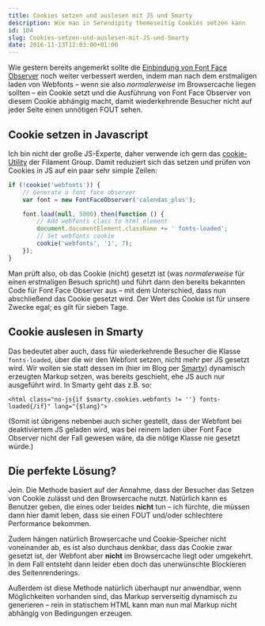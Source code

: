 ```yaml
---
title: Cookies setzen und auslesen mit JS und Smarty
description: Wie man in Serendipity themeseitig Cookies setzen kann
id: 104
slug: Cookies-setzen-und-auslesen-mit-JS-und-Smarty
date: 2016-11-13T12:03:00+01:00
---
```


Wie gestern bereits angemerkt sollte die [Einbindung von Font Face Observer](/archiv/103/Webfonts-laden-mit-Font-Face-Observer.html) noch weiter verbessert werden, indem man nach dem erstmaligen laden von Webfonts – wenn sie also _normalerweise_ im Browsercache liegen sollten – ein Cookie setzt und die Ausführung von Font Face Observer von diesem Cookie abhängig macht, damit wiederkehrende Besucher nicht auf jeder Seite einen unnötigen FOUT sehen.

## Cookie setzen in Javascript

Ich bin nicht der große JS-Experte, daher verwende ich gern das [cookie-Utility](https://github.com/filamentgroup/cookie) der Filament Group. Damit reduziert sich das setzen und prüfen von Cookies in JS auf ein paar sehr simple Zeilen:

```js
if (!cookie('webfonts')) {
    // Generate a font face observer
    var font = new FontFaceObserver('calendas_plus');

    font.load(null, 5000).then(function () {
        // Add webfonts class to html element
        document.documentElement.className += ' fonts-loaded';
        // Set webfonts cookie
        cookie('webfonts', '1', 7);
    });
}
```

Man prüft also, ob das Cookie (nicht) gesetzt ist (was _normalerweise_ für einen erstmaligen Besuch spricht) und führt dann den bereits bekannten Code für Font Face Observer aus – mit dem Unterschied, dass nun abschließend das Cookie gesetzt wird. Der Wert des Cookie ist für unsere Zwecke egal; es gilt für sieben Tage.

## Cookie auslesen in Smarty

Das bedeutet aber auch, dass für wiederkehrende Besucher die Klasse `fonts-loaded`, über die wir den Webfont setzen, nicht mehr per JS gesetzt wird. Wir wollen sie statt dessen im (hier im Blog per [Smarty](http://www.smarty.net)) dynamisch erzeugten Markup setzen, was bereits geschieht, ehe JS auch nur ausgeführt wird. In Smarty geht das z.B. so:

```smarty
<html class="no-js{if $smarty.cookies.webfonts != ''} fonts-loaded{/if}" lang="{$lang}">
```

(Somit ist übrigens nebenbei auch sicher gestellt, dass der Webfont bei deaktiviertem JS geladen wird, was bei reinem laden über Font Face Observer nicht der Fall gewesen wäre, da die nötige Klasse nie gesetzt würde.)

## Die perfekte Lösung?

Jein. Die Methode basiert auf der Annahme, dass der Besucher das Setzen von Cookie zulässt und den Browsercache nutzt. Natürlich kann es Benutzer geben, die eines oder beides **nicht** tun – ich fürchte, die müssen dann hier damit leben, dass sie einen FOUT und/oder schlechtere Performance bekommen.

Zudem hängen natürlich Browsercache und Cookie-Speicher nicht voneinander ab, es ist also durchaus denkbar, dass das Cookie zwar gesetzt ist, der Webfont aber **nicht** im Browsercache liegt oder umgekehrt. In dem Fall entsteht dann leider eben doch das unerwünschte Blockieren des Seitenrenderings.

Außerdem ist diese Methode natürlich überhaupt nur anwendbar, wenn Möglichkeiten vorhanden sind, das Markup serverseitig dynamisch zu generieren – rein in statischem HTML kann man nun mal Markup nicht abhängig von Bedingungen erzeugen.
